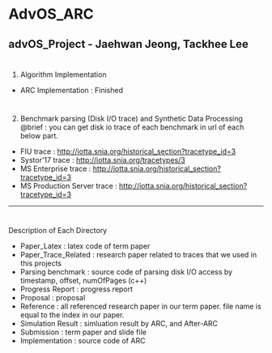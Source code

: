 # AdvOS_ARC
advOS_Project - Jaehwan Jeong, Tackhee Lee 
--------------------------------------------------------------------------------  
#
 1) Algorithm Implementation 
   - ARC Implementation : Finished 
 
 #
 2) Benchmark parsing (Disk I/O trace) and Synthetic Data Processing   
  @brief : you can get disk io trace of each benchmark in url of each below part.  
   - FIU trace : http://iotta.snia.org/historical_section?tracetype_id=3 
   - Systor'17 trace : http://iotta.snia.org/tracetypes/3
   - MS Enterprise trace : http://iotta.snia.org/historical_section?tracetype_id=3
   - MS Production Server trace : http://iotta.snia.org/historical_section?tracetype_id=3
--------------------------------------------------------------------------------  
#
Description of Each Directory 
 - Paper_Latex : latex code of term paper
 - Paper_Trace_Related : research paper related to traces that we used in this projects
 - Parsing benchmark : source code of parsing disk I/O access by timestamp, offset, numOfPages (c++)
 - Progress Report : progress report
 - Proposal : proposal
 - Reference : all referenced research paper in our term paper. file name is equal to the index in our paper.
 - Simulation Result : simluation result by ARC, and After-ARC
 - Submission : term paper and slide file
 - Implementation : source code of ARC 